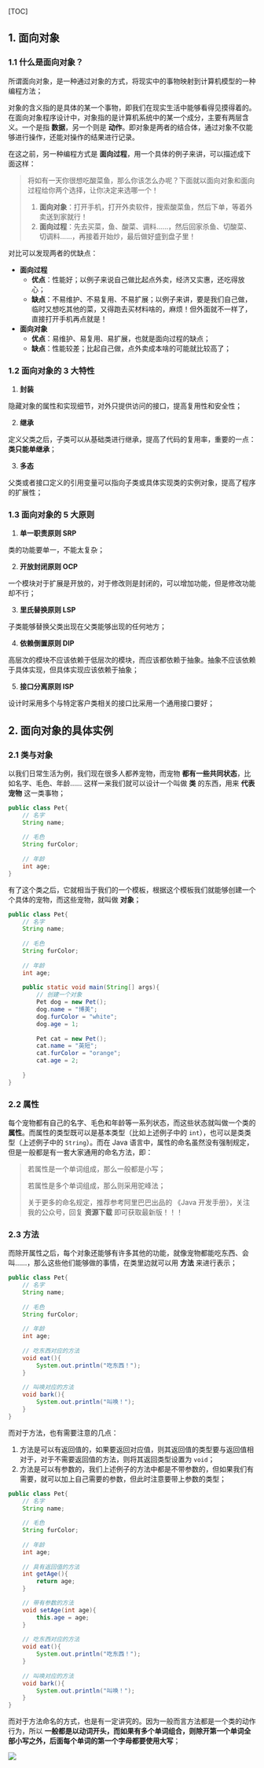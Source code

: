 [TOC]

## 1. 面向对象

### 1.1 什么是面向对象？

所谓面向对象，是一种通过对象的方式，将现实中的事物映射到计算机模型的一种编程方法；

对象的含义指的是具体的某一个事物，即我们在现实生活中能够看得见摸得着的。在面向对象程序设计中，对象指的是计算机系统中的某一个成分，主要有两层含义。一个是指 **数据**，另一个则是 **动作**。即对象是两者的结合体，通过对象不仅能够进行操作，还能对操作的结果进行记录。

在这之前，另一种编程方式是 **面向过程**，用一个具体的例子来讲，可以描述成下面这样：

>   将如有一天你很想吃酸菜鱼，那么你该怎么办呢？下面就以面向对象和面向过程给你两个选择，让你决定来选哪一个！
>
>   1.  **面向对象**：打开手机，打开外卖软件，搜索酸菜鱼，然后下单，等着外卖送到家就行！
>   2.  **面向过程**：先去买菜，鱼、酸菜、调料……，然后回家杀鱼、切酸菜、切调料……，再接着开始炒，最后做好盛到盘子里！

对比可以发现两者的优缺点：

-   **面向过程**
    -   **优点**：性能好；以例子来说自己做比起点外卖，经济又实惠，还吃得放心；
    -   **缺点**：不易维护、不易复用、不易扩展；以例子来讲，要是我们自己做，临时又想吃其他的菜，又得跑去买材料啥的，麻烦！但外面就不一样了，直接打开手机再点就是！
-   **面向对象**
    -   **优点**：易维护、易复用、易扩展，也就是面向过程的缺点；
    -   **缺点**：性能较差；比起自己做，点外卖成本啥的可能就比较高了；

### 1.2 面向对象的 3 大特性

1.  **封装**

隐藏对象的属性和实现细节，对外只提供访问的接口，提高复用性和安全性；

2.  **继承**

定义父类之后，子类可以从基础类进行继承，提高了代码的复用率，重要的一点：**类只能单继承**；

3.  **多态**

父类或者接口定义的引用变量可以指向子类或具体实现类的实例对象，提高了程序的扩展性；

### 1.3 面向对象的 5 大原则

1.  **单一职责原则 SRP**

类的功能要单一，不能太复杂；

2.  **开放封闭原则 OCP**

一个模块对于扩展是开放的，对于修改则是封闭的，可以增加功能，但是修改功能却不行；

3.  **里氏替换原则 LSP**

子类能够替换父类出现在父类能够出现的任何地方；

4.  **依赖倒置原则 DIP**

高层次的模块不应该依赖于低层次的模块，而应该都依赖于抽象。抽象不应该依赖于具体实现，但具体实现应该依赖于抽象；

5.  **接口分离原则 ISP**

设计时采用多个与特定客户类相关的接口比采用一个通用接口要好；

## 2. 面向对象的具体实例

### 2.1 类与对象

以我们日常生活为例，我们现在很多人都养宠物，而宠物 **都有一些共同状态**，比如名字、毛色、年龄…… 这样一来我们就可以设计一个叫做 **类** 的东西，用来 **代表宠物** 这一类事物；

```java
public class Pet{
    // 名字
    String name;
    
    // 毛色
    String furColor;
    
    // 年龄
    int age;
}
```

有了这个类之后，它就相当于我们的一个模板，根据这个模板我们就能够创建一个个具体的宠物，而这些宠物，就叫做 **对象**；

```java
public class Pet{
    // 名字
    String name;
    
    // 毛色
    String furColor;
    
    // 年龄
    int age;
    
    public static void main(String[] args){
        // 创建一个对象
        Pet dog = new Pet();
        dog.name = "博美";
        dog.furColor = "white";
        dog.age = 1;
        
        Pet cat = new Pet();
        cat.name = "英短";
        cat.furColor = "orange";
        cat.age = 2;
        
    }
}
```

### 2.2 属性

每个宠物都有自己的名字、毛色和年龄等一系列状态，而这些状态就叫做一个类的 **属性**。而属性的类型既可以是基本类型（比如上述例子中的 `int`），也可以是类类型（上述例子中的 `String`）。而在 Java 语言中，属性的命名虽然没有强制规定，但是一般都是有一套大家通用的命名方法，即：

>   若属性是一个单词组成，那么一般都是小写；
>
>   若属性是多个单词组成，那么则采用驼峰法；
>
>   关于更多的命名规定，推荐参考阿里巴巴出品的 《Java 开发手册》，关注我的公众号，回复 **资源下载** 即可获取最新版！！！

### 2.3 方法

而除开属性之后，每个对象还能够有许多其他的功能，就像宠物都能吃东西、会叫……，那么这些他们能够做的事情，在类里边就可以用 **方法** 来进行表示；

```java
public class Pet{
    // 名字
    String name;
    
    // 毛色
    String furColor;
    
    // 年龄
    int age;
    
    // 吃东西对应的方法
    void eat(){
        System.out.println("吃东西！");
    }
    
    // 叫唤对应的方法
    void bark(){
        System.out.println("叫唤！");
    }
}
```

而对于方法，也有需要注意的几点：

1.  方法是可以有返回值的，如果要返回对应值，则其返回值的类型要与返回值相对于，对于不需要返回值的方法，则将其返回类型设置为 `void`；
2.  方法是可以有参数的，我们上述例子的方法中都是不带参数的，但如果我们有需要，就可以加上自己需要的参数，但此时注意要带上参数的类型；

```java
public class Pet{
    // 名字
    String name;
    
    // 毛色
    String furColor;
    
    // 年龄
    int age;
    
    // 具有返回值的方法
    int getAge(){
        return age;
    }

    // 带有参数的方法
    void setAge(int age){
        this.age = age;
    }
    
    // 吃东西对应的方法
    void eat(){
        System.out.println("吃东西！");
    }
    
    // 叫唤对应的方法
    void bark(){
        System.out.println("叫唤！");
    }
}
```

而对于方法命名的方式，也是有一定讲究的。因为一般而言方法都是一个类的动作行为，所以 **一般都是以动词开头，而如果有多个单词组合，则除开第一个单词全部小写之外，后面每个单词的第一个字母都要使用大写**；



![](https://gitee.com/cunyu1943/images/raw/master/ImgsUbuntu/20200510234310.png)

